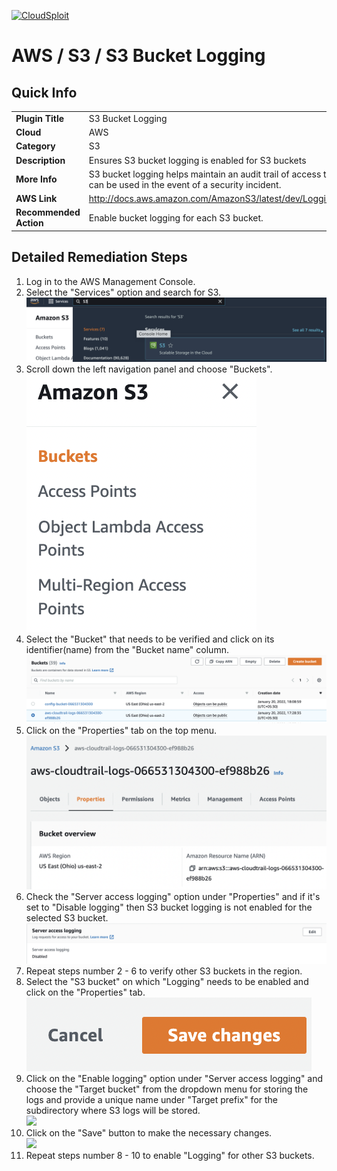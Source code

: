 [![CloudSploit](https://cloudsploit.com/img/logo-new-big-text-100.png "CloudSploit")](https://cloudsploit.com)

# AWS / S3 / S3 Bucket Logging

## Quick Info

| | |
|-|-|
| **Plugin Title** | S3 Bucket Logging |
| **Cloud** | AWS |
| **Category** | S3 |
| **Description** | Ensures S3 bucket logging is enabled for S3 buckets |
| **More Info** | S3 bucket logging helps maintain an audit trail of                 access that can be used in the event of a security                 incident. |
| **AWS Link** | http://docs.aws.amazon.com/AmazonS3/latest/dev/Logging.html |
| **Recommended Action** | Enable bucket logging for each S3 bucket. |

## Detailed Remediation Steps
1. Log in to the AWS Management Console.
2. Select the "Services" option and search for S3. </br> <img src="/resources/aws/s3/s3-bucket-logging/step2.png"/>
3. Scroll down the left navigation panel and choose "Buckets".</br> <img src="/resources/aws/s3/s3-bucket-logging/step3.png"/>
4. Select the "Bucket" that needs to be verified and click on its identifier(name) from the "Bucket name" column.</br><img src="/resources/aws/s3/s3-bucket-logging/step4.png"/>
5. Click on the "Properties" tab on the top menu. </br><img src="/resources/aws/s3/s3-bucket-logging/step5.png"/>
6. Check the "Server access logging" option under "Properties" and if it's set to "Disable logging" then S3 bucket logging is not enabled for the selected S3 bucket. </br><img src="/resources/aws/s3/s3-bucket-logging/step6.png"/>
7. Repeat steps number 2 - 6 to verify other S3 buckets in the region. </br>
8. Select the "S3 bucket" on which "Logging" needs to be enabled and click on the "Properties" tab. </br><img src="/resources/aws/s3/s3-bucket-logging/step8.png"/>
9. Click on the "Enable logging" option under "Server access logging" and choose the "Target bucket" from the dropdown menu for storing the logs and provide a unique name under "Target prefix" for the subdirectory where S3 logs will be stored. </br><img src="/resources/aws/s3/s3-bucket-logging/step9.png"/> 
10. Click on the "Save" button to make the necessary changes. </br><img src="/resources/aws/s3/s3-bucket-logging/step10.png"/>
11. Repeat steps number 8 - 10 to enable "Logging" for other S3 buckets.</br>
